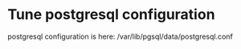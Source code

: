# Tune postgresql configuration

postgresql configuration is here: /var/lib/pgsql/data/postgresql.conf
